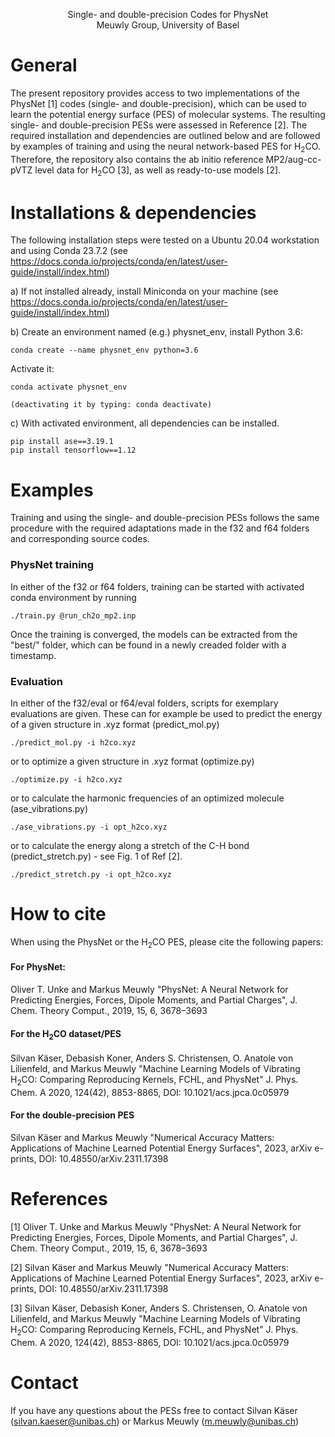 <p align="center">
Single- and double-precision Codes for PhysNet<br>
Meuwly Group, University of Basel
</p>

# General
The present repository provides access to two implementations of the PhysNet [1] codes (single- and double-precision), which can be used to learn the potential energy surface (PES) of molecular systems. The resulting single- and double-precision PESs were assessed in Reference [2]. The required installation and dependencies are outlined below and are followed by examples of training and using the neural network-based PES for H<sub>2</sub>CO. Therefore, the repository also contains the ab initio reference MP2/aug-cc-pVTZ level data for H<sub>2</sub>CO [3], as well as ready-to-use models [2].


# Installations & dependencies

The following installation steps were tested on a Ubuntu 20.04 workstation and using
Conda 23.7.2 (see https://docs.conda.io/projects/conda/en/latest/user-guide/install/index.html)

a) If not installed already, install Miniconda on your machine (see https://docs.conda.io/projects/conda/en/latest/user-guide/install/index.html)

b) Create an environment named (e.g.) physnet_env, install Python 3.6:

    conda create --name physnet_env python=3.6

   Activate it:

    conda activate physnet_env

    (deactivating it by typing: conda deactivate)


c) With activated environment, all dependencies can be installed.

    pip install ase==3.19.1
    pip install tensorflow==1.12


# Examples
Training and using the single- and double-precision PESs follows the same procedure with the required adaptations made in the f32 and f64 folders and corresponding source codes.

### PhysNet training
In either of the f32 or f64 folders, training can be started with activated conda environment by running

    ./train.py @run_ch2o_mp2.inp
    
Once the training is converged, the models can be extracted from the "best/" folder, which can be found in a newly creaded folder with a timestamp.

### Evaluation
In either of the f32/eval or f64/eval folders, scripts for exemplary evaluations are given. These can for example be used to predict the energy of a given structure in .xyz format (predict_mol.py)

    ./predict_mol.py -i h2co.xyz
    
or to optimize a given structure in .xyz format (optimize.py)

    ./optimize.py -i h2co.xyz
    
or to calculate the harmonic frequencies of an optimized molecule (ase_vibrations.py)

    ./ase_vibrations.py -i opt_h2co.xyz
    
or to calculate the energy along a stretch of the C-H bond (predict_stretch.py) - see Fig. 1 of Ref [2].

    ./predict_stretch.py -i opt_h2co.xyz


# How to cite 

When using the PhysNet or the H<sub>2</sub>CO PES, please cite the following papers:

#### For PhysNet:
Oliver T. Unke and Markus Meuwly "PhysNet: A Neural Network for Predicting Energies,
Forces, Dipole Moments, and Partial Charges", J. Chem. Theory Comput., 2019,
15, 6, 3678–3693

#### For the H<sub>2</sub>CO dataset/PES
Silvan Käser, Debasish Koner, Anders S. Christensen, O. Anatole von Lilienfeld, and Markus Meuwly "Machine Learning Models of Vibrating H<sub>2</sub>CO: Comparing Reproducing Kernels, FCHL, and PhysNet"
J. Phys. Chem. A 2020, 124(42), 8853-8865, DOI: 10.1021/acs.jpca.0c05979

#### For the double-precision PES
Silvan Käser and Markus Meuwly "Numerical Accuracy Matters: Applications of Machine Learned Potential Energy Surfaces", 2023, arXiv e-prints, DOI: 10.48550/arXiv.2311.17398

# References


[1] Oliver T. Unke and Markus Meuwly "PhysNet: A Neural Network for Predicting Energies, Forces, Dipole Moments, and Partial Charges", J. Chem. Theory Comput., 2019, 15, 6, 3678–3693

[2] Silvan Käser and Markus Meuwly "Numerical Accuracy Matters: Applications of Machine Learned Potential Energy Surfaces", 2023, arXiv e-prints, DOI: 10.48550/arXiv.2311.17398

[3] Silvan Käser, Debasish Koner, Anders S. Christensen, O. Anatole von Lilienfeld, and Markus Meuwly "Machine Learning Models of Vibrating H<sub>2</sub>CO: Comparing Reproducing Kernels, FCHL, and PhysNet"
J. Phys. Chem. A 2020, 124(42), 8853-8865, DOI: 10.1021/acs.jpca.0c05979

# Contact

If you have any questions about the PESs free to contact Silvan Käser (silvan.kaeser@unibas.ch) or Markus Meuwly (m.meuwly@unibas.ch)


